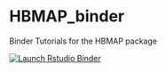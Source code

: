 # HBMAP_binder
Binder Tutorials for the HBMAP package

<!-- badges: start -->
[![Launch Rstudio Binder](http://mybinder.org/badge_logo.svg)](https://mybinder.org/v2/gh/EdwardAgboraw/HBMAP_binder/main?urlpath=rstudio)
<!-- badges: end -->
